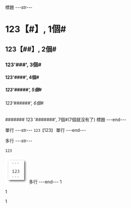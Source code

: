 
標題 ---str---
# 123【#】, 1個#
## 123【##】, 2個#
### 123'###', 3個#
#### 123'####', 4個#
##### 123'#####', 5個#
###### 123'######', 6個#
####### 123 '#######', 7個#(7個就沒有了)
標題 ---end---

單行 ---str---
`123【`123`】`
單行 ---end---

多行 ---str---
```
123
```
![123](2018-12-01_141338_markdown01.png) 
多行 ---end---
1

1

1


